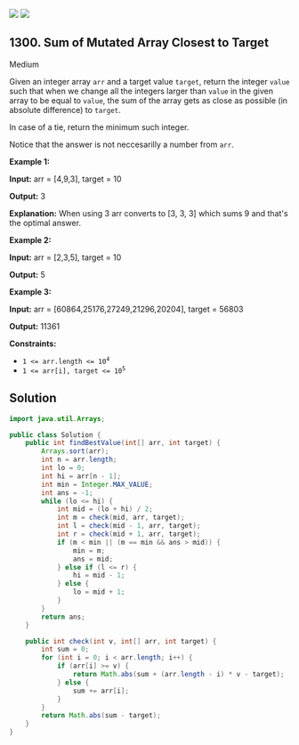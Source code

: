 [![](https://img.shields.io/github/stars/javadev/LeetCode-in-Java?label=Stars&style=flat-square)](https://github.com/javadev/LeetCode-in-Java)
[![](https://img.shields.io/github/forks/javadev/LeetCode-in-Java?label=Fork%20me%20on%20GitHub%20&style=flat-square)](https://github.com/javadev/LeetCode-in-Java/fork)

## 1300\. Sum of Mutated Array Closest to Target

Medium

Given an integer array `arr` and a target value `target`, return the integer `value` such that when we change all the integers larger than `value` in the given array to be equal to `value`, the sum of the array gets as close as possible (in absolute difference) to `target`.

In case of a tie, return the minimum such integer.

Notice that the answer is not neccesarilly a number from `arr`.

**Example 1:**

**Input:** arr = [4,9,3], target = 10

**Output:** 3

**Explanation:** When using 3 arr converts to [3, 3, 3] which sums 9 and that's the optimal answer.

**Example 2:**

**Input:** arr = [2,3,5], target = 10

**Output:** 5

**Example 3:**

**Input:** arr = [60864,25176,27249,21296,20204], target = 56803

**Output:** 11361

**Constraints:**

*   <code>1 <= arr.length <= 10<sup>4</sup></code>
*   <code>1 <= arr[i], target <= 10<sup>5</sup></code>

## Solution

```java
import java.util.Arrays;

public class Solution {
    public int findBestValue(int[] arr, int target) {
        Arrays.sort(arr);
        int n = arr.length;
        int lo = 0;
        int hi = arr[n - 1];
        int min = Integer.MAX_VALUE;
        int ans = -1;
        while (lo <= hi) {
            int mid = (lo + hi) / 2;
            int m = check(mid, arr, target);
            int l = check(mid - 1, arr, target);
            int r = check(mid + 1, arr, target);
            if (m < min || (m == min && ans > mid)) {
                min = m;
                ans = mid;
            } else if (l <= r) {
                hi = mid - 1;
            } else {
                lo = mid + 1;
            }
        }
        return ans;
    }

    public int check(int v, int[] arr, int target) {
        int sum = 0;
        for (int i = 0; i < arr.length; i++) {
            if (arr[i] >= v) {
                return Math.abs(sum + (arr.length - i) * v - target);
            } else {
                sum += arr[i];
            }
        }
        return Math.abs(sum - target);
    }
}
```